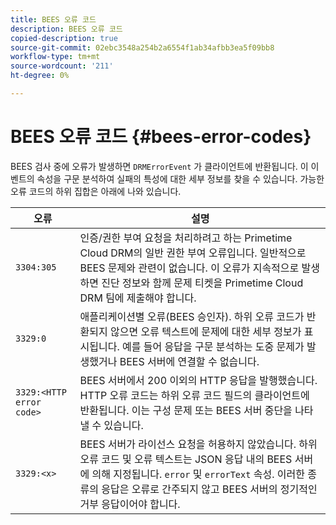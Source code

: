 ```yaml
---
title: BEES 오류 코드
description: BEES 오류 코드
copied-description: true
source-git-commit: 02ebc3548a254b2a6554f1ab34afbb3ea5f09bb8
workflow-type: tm+mt
source-wordcount: '211'
ht-degree: 0%

---
```


# BEES 오류 코드 {#bees-error-codes}

<!--<a id="section_81946679E1114DBA9FE173D0AA9E2F09"></a>-->

BEES 검사 중에 오류가 발생하면 `DRMErrorEvent` 가 클라이언트에 반환됩니다. 이 이벤트의 속성을 구문 분석하여 실패의 특성에 대한 세부 정보를 찾을 수 있습니다. 가능한 오류 코드의 하위 집합은 아래에 나와 있습니다.

| 오류 | 설명 |
|---|---|
| `3304:305` | 인증/권한 부여 요청을 처리하려고 하는 Primetime Cloud DRM의 일반 권한 부여 오류입니다. 일반적으로 BEES 문제와 관련이 없습니다. 이 오류가 지속적으로 발생하면 진단 정보와 함께 문제 티켓을 Primetime Cloud DRM 팀에 제출해야 합니다. |
| `3329:0` | 애플리케이션별 오류(BEES 승인자). 하위 오류 코드가 반환되지 않으면 오류 텍스트에 문제에 대한 세부 정보가 표시됩니다. 예를 들어 응답을 구문 분석하는 도중 문제가 발생했거나 BEES 서버에 연결할 수 없습니다. |
| `3329:<HTTP error code>` | BEES 서버에서 200 이외의 HTTP 응답을 발행했습니다. HTTP 오류 코드는 하위 오류 코드 필드의 클라이언트에 반환됩니다. 이는 구성 문제 또는 BEES 서버 중단을 나타낼 수 있습니다. |
| `3329:<x>` | BEES 서버가 라이선스 요청을 허용하지 않았습니다. 하위 오류 코드 및 오류 텍스트는 JSON 응답 내의 BEES 서버에 의해 지정됩니다. `error` 및 `errorText` 속성. 이러한 종류의 응답은 오류로 간주되지 않고 BEES 서버의 정기적인 거부 응답이어야 합니다. |
